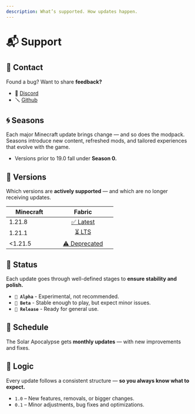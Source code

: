 ```yaml
---
description: What’s supported. How updates happen.
---
```


# 📬 Support

## 📩 Contact

Found a bug? Want to share **feedback?**

* 💬 [Discord](https://discord.gg/XGGtydHrSb)
* 🪛 [Github](https://github.com/seriousfreezing/the-solar-apocalypse)

## 🌀 Seasons

Each major Minecraft update brings change — and so does the modpack. Seasons introduce new content, refreshed mods, and tailored experiences that evolve with the game.

* Versions prior to 19.0 fall under **Season 0.**

## 📘 Versions

Which versions are **actively supported** — and which are no longer receiving updates.

<table><thead><tr><th width="109.99993896484375">Minecraft</th><th width="150.4000244140625" align="center">Fabric</th></tr></thead><tbody><tr><td>1.21.8</td><td align="center"><a data-footnote-ref href="#user-content-fn-1">✅ Latest</a></td></tr><tr><td>1.21.1</td><td align="center"><a data-footnote-ref href="#user-content-fn-2">⏳ LTS</a></td></tr><tr><td>&#x3C;1.21.5</td><td align="center"><a data-footnote-ref href="#user-content-fn-3">⚠️ Deprecated</a></td></tr></tbody></table>

## 🚦 Status

Each update goes through well-defined stages to **ensure stability and polish.**

* **`🧪 Alpha`** - Experimental, not recommended.
* **`🔧 Beta`** - Stable enough to play, but expect minor issues.
* **`🚀 Release`** - Ready for general use.

## 📅 Schedule

The Solar Apocalypse gets **monthly updates** — with new improvements and fixes.

## 📐 Logic

Every update follows a consistent structure — **so you always know what to expect.**

* `1.0` – New features, removals, or bigger changes.
* `0.1` – Minor adjustments, bug fixes and optimizations.

[^1]: Actively developed and supported.

[^2]: Receives only bug fixes and essential updates.

[^3]: No longer supported or updated.
